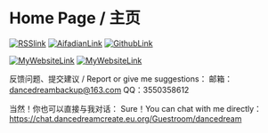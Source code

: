# Home Page / 主页

[![RSSlink](http://base1.dancedreamcreate.eu.org/img/rssfeed.ico)](https://blog.dancedreamcreate.eu.org/index.php/feed/)
[![AifadianLink](http://base1.dancedreamcreate.eu.org/img/hafdian.ico)](https://afdian.net/a/GreatToolKit)
[![GithubLink](http://base1.dancedreamcreate.eu.org/img/hgithub.ico)](https://github.com/DanceDreamIO)

[![MyWebsiteLink](http://base1.dancedreamcreate.eu.org/img/dancedreamnet.jpg)](http://net.dancedreamcreate.eu.org)
[![MyWebsiteLink](http://base1.dancedreamcreate.eu.org/img/dancedreamhnet.jpg)](http://hnet.dancedreamcreate.eu.org)

反馈问题、提交建议 / Report or give me suggestions：
邮箱：dancedreambackup@163.com
QQ：3550358612

当然！你也可以直接与我对话：
Sure！You can chat with me directly：
https://chat.dancedreamcreate.eu.org/Guestroom/dancedream
